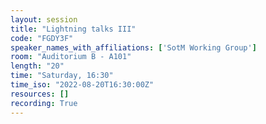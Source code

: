 ```yaml
---
layout: session
title: "Lightning talks III"
code: "FGDY3F"
speaker_names_with_affiliations: ['SotM Working Group']
room: "Auditorium B - A101"
length: "20"
time: "Saturday, 16:30"
time_iso: "2022-08-20T16:30:00Z"
resources: []
recording: True
---
```




